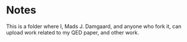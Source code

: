 # Notes

This is a folder where I, Mads J. Damgaard, and anyone who fork it, can upload work related to my QED paper, and other work.
